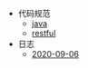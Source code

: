 - 代码规范
    - [java](style/java)
    - [restful](style/restful)
- 日志
    - [2020-09-06](style/blog/2020-09-06)